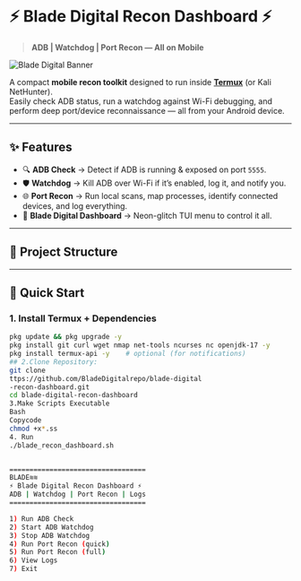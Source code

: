 # ⚡ Blade Digital Recon Dashboard ⚡
> **ADB | Watchdog | Port Recon — All on Mobile**

![Blade Digital Banner](./assets/blade_banner.png)

A compact **mobile recon toolkit** designed to run inside **[Termux](https://termux.dev/)** (or Kali NetHunter).  
Easily check ADB status, run a watchdog against Wi-Fi debugging, and perform deep port/device reconnaissance — all from your Android device.

---

## ✨ Features
- 🔍 **ADB Check** → Detect if ADB is running & exposed on port `5555`.
- 🛡️ **Watchdog** → Kill ADB over Wi-Fi if it’s enabled, log it, and notify you.
- 🌐 **Port Recon** → Run local scans, map processes, identify connected devices, and log everything.
- 🎨 **Blade Digital Dashboard** → Neon-glitch TUI menu to control it all.

---

## 📂 Project Structure
---

## 🚀 Quick Start

### 1. Install Termux + Dependencies
```bash
pkg update && pkg upgrade -y
pkg install git curl wget nmap net-tools ncurses nc openjdk-17 -y
pkg install termux-api -y    # optional (for notifications)
## 2.Clone Repository:
git clone
ttps://github.com/BladeDigitalrepo/blade-digital
-recon-dashboard.git
cd blade-digital-recon-dashboard
3.Make Scripts Executable
Bash
Copycode
chmod +x*.ss
4. Run
./blade_recon_dashboard.sh


==================================
BLADE≋≋
⚡ Blade Digital Recon Dashboard ⚡
ADB | Watchdog | Port Recon | Logs
==================================

1) Run ADB Check
2) Start ADB Watchdog
3) Stop ADB Watchdog
4) Run Port Recon (quick)
5) Run Port Recon (full)
6) View Logs
7) Exit

